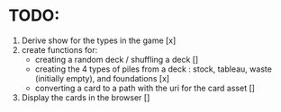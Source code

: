 # TODO:

1. Derive show for the types in the game  [x]
2. create functions for:
    - creating a random deck / shuffling a deck  []
    - creating the 4 types of piles from a deck : stock, tableau, waste (initially empty), and foundations [x]
    - converting a card to a path with the uri for the card asset []
3. Display the cards in the browser []

